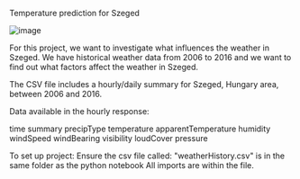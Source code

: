 Temperature prediction for Szeged

![image](https://github.com/user-attachments/assets/044ed8c7-dc14-4d21-9d55-5686e7e9746d)


For this project, we want to investigate what influences the weather in Szeged. We have historical weather data from 2006 to 2016 and we want to find out what factors affect the weather in Szeged.

The CSV file includes a hourly/daily summary for Szeged, Hungary area, between 2006 and 2016.

Data available in the hourly response:

time
summary
precipType
temperature
apparentTemperature
humidity
windSpeed
windBearing
visibility
loudCover
pressure

To set up project:
Ensure the csv file called: "weatherHistory.csv" is in the same folder as the python notebook
All imports are within the file.
